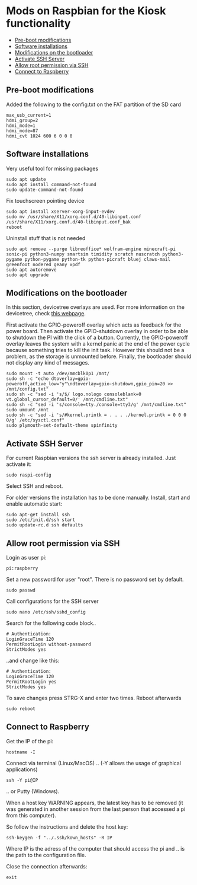 # Mods on Raspbian for the Kiosk functionality

- [Pre-boot modifications](#pre-boot-modifications)
- [Software installations](#software-installations)
- [Modifications on the bootloader](#modifications-on-the-bootloader)
- [Activate SSH Server](#activate-ssh-server)
- [Allow root permission via SSH](#allow-root-permission)
- [Connect to Raspberry](#connect-to-rasperry)

## Pre-boot modifications

Added the following to the config.txt on the FAT partition of the SD card

```
max_usb_current=1
hdmi_group=2
hdmi_mode=1
hdmi_mode=87
hdmi_cvt 1024 600 6 0 0 0
```

## Software installations

Very useful tool for missing packages
```shell
sudo apt update
sudo apt install command-not-found
sudo update-command-not-found
```

Fix touchscreen pointing device
```shell
sudo apt install xserver-xorg-input-evdev
sudo mv /usr/share/X11/xorg.conf.d/40-libinput.conf /usr/share/X11/xorg.conf.d/40-libinput.conf_bak
reboot
```

Uninstall stuff that is not needed
```shell
sudo apt remove --purge libreoffice* wolfram-engine minecraft-pi sonic-pi python3-numpy smartsim timidity scratch nuscratch python3-pygame python-pygame python-tk python-picraft bluej claws-mail greenfoot nodered geany xpdf
sudo apt autoremove
sudo apt upgrade
```

## Modifications on the bootloader

In this section, devicetree overlays are used. For more information on the devicetree, check [this webpage](https://www.raspberrypi.org/documentation/configuration/device-tree.md).

First activate the GPIO-poweroff overlay which acts as feedback for the power board. Then activate the GPIO-shutdown overlay in order to be able to shutdown the PI with the click of a button.
Currently, the GPIO-poweroff overlay leaves the system with a kernel panic at the end of the power cycle because something tries to kill the init task. However this should not be a problem, as the storage is unmounted before.
Finally, the bootloader should not display any kind of messages.

```shell
sudo mount -t auto /dev/mmcblk0p1 /mnt/
sudo sh -c "echo dtoverlay=gpio-poweroff,active_low="y"\ndtoverlay=gpio-shutdown,gpio_pin=20 >> /mnt/config.txt"
sudo sh -c "sed -i 's/$/ logo.nologo consoleblank=0 vt.global_cursor_default=0/' /mnt/cmdline.txt"
sudo sh -c "sed -i 's/console=tty./console=tty3/g' /mnt/cmdline.txt"
sudo umount /mnt
sudo sh -c "sed -i 's/#kernel.printk = . . . ./kernel.printk = 0 0 0 0/g' /etc/sysctl.conf"
sudo plymouth-set-default-theme spinfinity
```

## Activate SSH Server

For current Raspbian versions the ssh server is already installed. Just activate it:

```shell
sudo raspi-config
```

Select SSH and reboot.

For older versions the installation has to be done manually. Install, start and enable automatic start:

```shell
sudo apt-get install ssh
sudo /etc/init.d/ssh start
sudo update-rc.d ssh defaults
```

## Allow root permission via SSH

Login as user pi:

```shell
pi:raspberry
```

Set a new password for user "root". There is no password set by default.

```shell
sudo passwd
```

Call configurations for the SSH server

```shell
sudo nano /etc/ssh/sshd_config
```

Search for the following code block..

```shell
# Authentication:
LoginGraceTime 120
PermitRootLogin without-password
StrictModes yes
```
..and change like this:

```shell
# Authentication:
LoginGraceTime 120
PermitRootLogin yes
StrictModes yes
```

To save changes press STRG-X and enter two times.
Reboot afterwards

```shell
sudo reboot
```


## Connect to Raspberry

Get the IP of the pi:

```shell
hostname -I
```

Connect via terminal (Linux/MacOS) ..
(-Y allows the usage of graphical applications)

```shell
ssh -Y pi@IP
```
.. or Putty (Windows).

When a host key WARNING appears, the latest key has to be removed (it was generated in another session from the last person that accessed a pi from this computer).

So follow the instructions and delete the host key:

```shell
ssh-keygen -f "../.ssh/kown_hosts" -R IP
``` 

Where IP is the adress of the computer that should access the pi and .. is the path to the configuration file.

Close the connection afterwards:

```shell
exit
```
